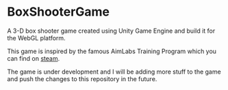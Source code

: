 # BoxShooterGame

A 3-D box shooter game created using Unity Game Engine and build it for the WebGL platform. 

This game is inspired by the famous AimLabs Training Program which you can find on [steam](https://store.steampowered.com/app/714010/Aim_Lab/). 

The game is under development and I will be adding more stuff to the game and push the changes to this repository in the future. 
